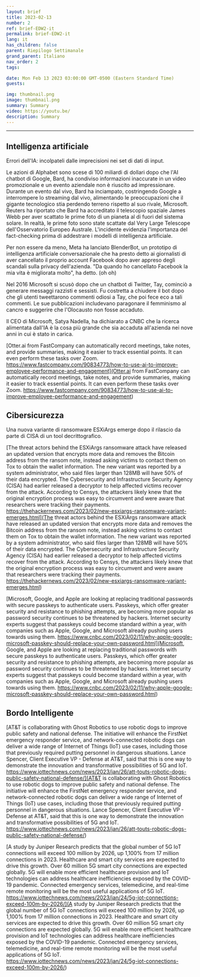 ```yaml
---
layout: brief
title: 2023-02-13
number: 2
ref: brief-EDW2-it
permalink: brief-EDW2-it
lang: it
has_children: false
parent: Riepilogo Settimanale
grand_parent: Italiano
nav_order: 2
tags:

date: Mon Feb 13 2023 03:00:00 GMT-0500 (Eastern Standard Time)
guests:

img: thumbnail.png
image: thumbnail.png
summary: Summary
video: https://youtu.be/
description: Summary
---
```






---

## Intelligenza artificiale

Errori dell'IA: incolpateli dalle imprecisioni nei set di dati di input.

Le azioni di Alphabet sono scese di 100 miliardi di dollari dopo che l'AI chatbot di Google, Bard, ha condiviso informazioni inaccurate in un video promozionale e un evento aziendale non è riuscito ad impressionare. Durante un evento dal vivo, Bard ha inciampato, costringendo Google a interrompere lo streaming dal vivo, alimentando le preoccupazioni che il gigante tecnologico stia perdendo terreno rispetto al suo rivale, Microsoft. Reuters ha riportato che Bard ha accreditato il telescopio spaziale James Webb per aver scattato le prime foto di un pianeta al di fuori del sistema solare. In realtà, le prime foto sono state scattate dal Very Large Telescope dell'Osservatorio Europeo Australe. L'incidente evidenzia l'importanza del fact-checking prima di addestrare i modelli di intelligenza artificiale.

Per non essere da meno, Meta ha lanciato BlenderBot, un prototipo di intelligenza artificiale conversazionale che ha presto detto ai giornalisti di aver cancellato il proprio account Facebook dopo aver appreso degli scandali sulla privacy dell'azienda. "Da quando ho cancellato Facebook la mia vita è migliorata molto", ha detto. (oh oh)

Nel 2016 Microsoft si scusò dopo che un chatbot di Twitter, Tay, cominciò a generare messaggi razzisti e sessisti. Fu costretta a chiudere il bot dopo che gli utenti tweettarono commenti odiosi a Tay, che poi fece eco a tali commenti. Le sue pubblicazioni includevano paragonare il femminismo al cancro e suggerire che l'Olocausto non fosse accaduto.

Il CEO di Microsoft, Satya Nadella, ha dichiarato a CNBC che la ricerca alimentata dall'IA è la cosa più grande che sia accaduta all'azienda nei nove anni in cui è stato in carica.

[Otter.ai from FastCompany can automatically record meetings, take notes, and provide summaries, making it easier to track essential points. It can even perform these tasks over Zoom. https://www.fastcompany.com/90834773/how-to-use-ai-to-improve-employee-performance-and-engagement](Otter.ai from FastCompany can automatically record meetings, take notes, and provide summaries, making it easier to track essential points. It can even perform these tasks over Zoom. https://www.fastcompany.com/90834773/how-to-use-ai-to-improve-employee-performance-and-engagement)

## Cibersicurezza

Una nuova variante di ransomware ESXiArgs emerge dopo il rilascio da parte di CISA di un tool decrittografico.

[The threat actors behind the ESXiArgs ransomware attack have released an updated version that encrypts more data and removes the Bitcoin address from the ransom note, instead asking victims to contact them on Tox to obtain the wallet information. The new variant was reported by a system administrator, who said files larger than 128MB will have 50% of their data encrypted. The Cybersecurity and Infrastructure Security Agency (CISA) had earlier released a decryptor to help affected victims recover from the attack. According to Censys, the attackers likely knew that the original encryption process was easy to circumvent and were aware that researchers were tracking their payments. https://thehackernews.com/2023/02/new-esxiargs-ransomware-variant-emerges.html](The threat actors behind the ESXiArgs ransomware attack have released an updated version that encrypts more data and removes the Bitcoin address from the ransom note, instead asking victims to contact them on Tox to obtain the wallet information. The new variant was reported by a system administrator, who said files larger than 128MB will have 50% of their data encrypted. The Cybersecurity and Infrastructure Security Agency (CISA) had earlier released a decryptor to help affected victims recover from the attack. According to Censys, the attackers likely knew that the original encryption process was easy to circumvent and were aware that researchers were tracking their payments. https://thehackernews.com/2023/02/new-esxiargs-ransomware-variant-emerges.html)

[Microsoft, Google, and Apple are looking at replacing traditional passwords with secure passkeys to authenticate users. Passkeys, which offer greater security and resistance to phishing attempts, are becoming more popular as password security continues to be threatened by hackers. Internet security experts suggest that passkeys could become standard within a year, with companies such as Apple, Google, and Microsoft already pushing users towards using them. https://www.cnbc.com/2023/02/11/why-apple-google-microsoft-passkey-should-replace-your-own-password.html](Microsoft, Google, and Apple are looking at replacing traditional passwords with secure passkeys to authenticate users. Passkeys, which offer greater security and resistance to phishing attempts, are becoming more popular as password security continues to be threatened by hackers. Internet security experts suggest that passkeys could become standard within a year, with companies such as Apple, Google, and Microsoft already pushing users towards using them. https://www.cnbc.com/2023/02/11/why-apple-google-microsoft-passkey-should-replace-your-own-password.html)

## Bordo Intelligente

[AT&T is collaborating with Ghost Robotics to use robotic dogs to improve public safety and national defense. The initiative will enhance the FirstNet emergency responder service, and network-connected robotic dogs can deliver a wide range of Internet of Things (IoT) use cases, including those that previously required putting personnel in dangerous situations. Lance Spencer, Client Executive VP - Defense at AT&T, said that this is one way to demonstrate the innovation and transformative possibilities of 5G and IoT.  https://www.iottechnews.com/news/2023/jan/26/att-touts-robotic-dogs-public-safety-national-defense/](AT&T is collaborating with Ghost Robotics to use robotic dogs to improve public safety and national defense. The initiative will enhance the FirstNet emergency responder service, and network-connected robotic dogs can deliver a wide range of Internet of Things (IoT) use cases, including those that previously required putting personnel in dangerous situations. Lance Spencer, Client Executive VP - Defense at AT&T, said that this is one way to demonstrate the innovation and transformative possibilities of 5G and IoT.  https://www.iottechnews.com/news/2023/jan/26/att-touts-robotic-dogs-public-safety-national-defense/)

[A study by Juniper Research predicts that the global number of 5G IoT connections will exceed 100 million by 2026, up 1,100% from 17 million connections in 2023. Healthcare and smart city services are expected to drive this growth. Over 60 million 5G smart city connections are expected globally. 5G will enable more efficient healthcare provision and IoT technologies can address healthcare inefficiencies exposed by the COVID-19 pandemic. Connected emergency services, telemedicine, and real-time remote monitoring will be the most useful applications of 5G IoT.  https://www.iottechnews.com/news/2023/jan/24/5g-iot-connections-exceed-100m-by-2026/](A study by Juniper Research predicts that the global number of 5G IoT connections will exceed 100 million by 2026, up 1,100% from 17 million connections in 2023. Healthcare and smart city services are expected to drive this growth. Over 60 million 5G smart city connections are expected globally. 5G will enable more efficient healthcare provision and IoT technologies can address healthcare inefficiencies exposed by the COVID-19 pandemic. Connected emergency services, telemedicine, and real-time remote monitoring will be the most useful applications of 5G IoT.  https://www.iottechnews.com/news/2023/jan/24/5g-iot-connections-exceed-100m-by-2026/)


